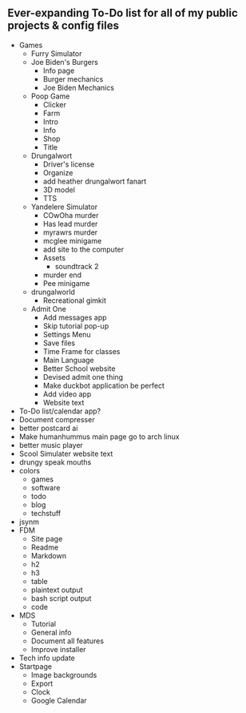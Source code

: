 ## Ever-expanding To-Do list for **all** of my public projects & config files
-   Games
    -   Furry Simulator
    -   Joe Biden's Burgers
        -   Info page
        -   Burger mechanics
        -   Joe Biden Mechanics
    -   Poop Game
        -   Clicker
        -   Farm
        -   Intro
        -   Info
        -   Shop
        -   Title
    -   Drungalwort
        -   Driver's license
        -   Organize
        -   add heather drungalwort fanart
        -   3D model
        -   TTS
    -   Yandelere Simulator
        -   COwOha murder
        -   Has lead murder
        -   myrawrs murder
        -   mcglee minigame
        -   add site to the computer
        -   Assets
            -   soundtrack 2
        -   murder end
        -   Pee minigame
    -   drungalworld
        -   Recreational gimkit
    -   Admit One
        -   Add messages app
        -   Skip tutorial pop-up
        -   Settings Menu
        -   Save files
        -   Time Frame for classes
        -   Main Language
        -   Better School website
        -   Devised admit one thing
        -   Make duckbot application be perfect
        -   Add video app
        -   Website text
-   To-Do list/calendar app?
-   Document compresser
-   better postcard ai
-   Make humanhummus main page go to arch linux
-   better music player
-   Scool Simulater website text
-   drungy speak mouths
-   colors
    -   games
    -   software
    -   todo
    -   blog
    -   techstuff
-   jsynm
- FDM
    -   Site page
    -   Readme
    -   Markdown
    -   h2
    -   h3
    -   table
    -   plaintext output
    -   bash script output
    -   code
-   MDS
    -   Tutorial
    -   General info
    -   Document all features
    -   Improve installer
-   Tech info update
-   Startpage
    -   Image backgrounds
    -   Export
    -   Clock
    -   Google Calendar
